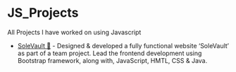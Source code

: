 # JS_Projects
All Projects I have worked on using Javascript

  * [SoleVault 👟](https://github.com/Osakwe1/SoleVault) - Designed & developed a fully functional website ‘SoleVault’ as part of a team project. Lead the frontend development using Bootstrap framework, along with, JavaScript, HMTL, CSS & Java.
